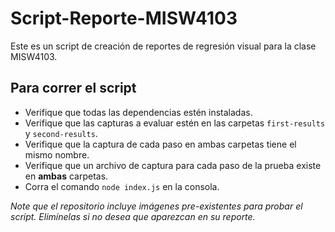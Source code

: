 # Script-Reporte-MISW4103
Este es un script de creación de reportes de regresión visual para la clase MISW4103.

## Para correr el script
* Verifique que todas las dependencias estén instaladas.
* Verifique que las capturas a evaluar estén en las carpetas `first-results` y `second-results`.
* Verifique que la captura de cada paso en ambas carpetas tiene el mismo nombre.
* Verifique que un archivo de captura para cada paso de la prueba existe en **ambas** carpetas.
* Corra el comando `node index.js` en la consola.

*Note que el repositorio incluye imágenes pre-existentes para probar el script. Elimínelas si no desea que aparezcan en su reporte.*
